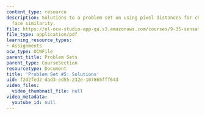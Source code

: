 ```yaml
---
content_type: resource
description: Solutions to a problem set on using pixel distances for characterizing
  face similarity.
file: https://ol-ocw-studio-app-qa.s3.amazonaws.com/courses/9-35-sensation-and-perception-spring-2009/f2d2fed2dad3ed55232e107865fff64d_MIT9_35s09_sol_pset05.pdf
file_type: application/pdf
learning_resource_types:
- Assignments
ocw_type: OCWFile
parent_title: Problem Sets
parent_type: CourseSection
resourcetype: Document
title: 'Problem Set #5: Solutions'
uid: f2d2fed2-dad3-ed55-232e-107865fff64d
video_files:
  video_thumbnail_file: null
video_metadata:
  youtube_id: null
---
```

